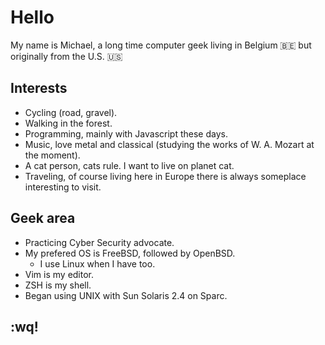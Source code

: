 # Hello

My name is Michael, a long time computer geek living in Belgium 🇧🇪 but originally from the U.S. 🇺🇸

## Interests

- Cycling (road, gravel).
- Walking in the forest.
- Programming, mainly with Javascript these days.
- Music, love metal and classical (studying the works of W. A. Mozart at the moment).
- A cat person, cats rule. I want to live on planet cat.
- Traveling, of course living here in Europe there is always someplace interesting to visit.

## Geek area

- Practicing Cyber Security advocate.
- My prefered OS is FreeBSD, followed by OpenBSD. 
  - I use Linux when I have too.
- Vim is my editor.
- ZSH is my shell.
- Began using UNIX with Sun Solaris 2.4 on Sparc.

## :wq!
